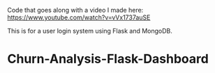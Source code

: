 Code that goes along with a video I made here: https://www.youtube.com/watch?v=vVx1737auSE

This is for a user login system using Flask and MongoDB.
# Churn-Analysis-Flask-Dashboard
